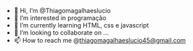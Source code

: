 - 👋 Hi, I’m @Thiagomagalhaeslucio
- 👀 I’m interested in programação 
- 🌱 I’m currently learning HTML, css e javascript
- 💞️ I’m looking to collaborate on ...
- 📫 How to reach me @thiagomagalhaeslucio45@gmail.com

<!---
Thiagomagalhaeslucio/Thiagomagalhaeslucio is a ✨ special ✨ repository because its `README.md` (this file) appears on your GitHub profile.
You can click the Preview link to take a look at your changes.
--->
